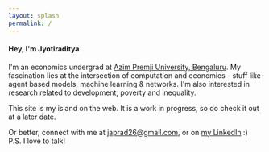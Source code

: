 ```yaml
---
layout: splash
permalink: /
---
```

#### Hey, I'm Jyotiraditya

I'm an economics undergrad at [Azim Premji University, Bengaluru](https://azimpremjiuniversity.edu.in). 
My fascination lies at the intersection of computation and economics - stuff like agent based models, machine learning & networks. 
I'm also interested in research related to development, poverty and inequality. 

This site is my island on the web. It is a work in progress, so do check it out at a later date.

Or better, connect with me at [japrad26@gmail.com](mailto:japrad26@gmail.com), or on [my LinkedIn](https://www.linkedin.com/in/jyotiraditya-pradhan-507858235/) :) <br>
P.S. I love to talk!
